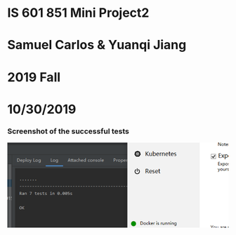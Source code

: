 
# IS 601 851 Mini Project2 
# Samuel Carlos & Yuanqi Jiang
# 2019 Fall
# 10/30/2019

### Screenshot of the successful tests
![tests_success](/Tests/Data/tests_success.png)